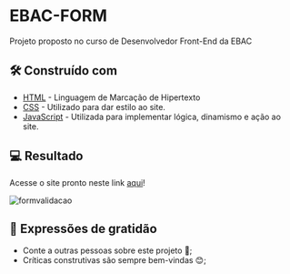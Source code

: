# EBAC-FORM
Projeto proposto no curso de Desenvolvedor Front-End da EBAC

## 🛠️ Construído com

* [HTML](https://developer.mozilla.org/pt-BR/docs/Web/HTML) - Linguagem de Marcação de Hipertexto
* [CSS](https://developer.mozilla.org/pt-BR/docs/Web/CSS) - Utilizado para dar estilo ao site. 
* [JavaScript](https://developer.mozilla.org/pt-BR/docs/Web/JavaScript) - Utilizada para implementar lógica, dinamismo e ação ao site.

## 💻 Resultado

Acesse o site pronto neste link [aqui](https://one-page-profissional.vercel.app/)!


![formvalidacao](https://github.com/user-attachments/assets/3b9cb211-eda8-4e34-b5d1-bbabff3283b4)




## 🎁 Expressões de gratidão

* Conte a outras pessoas sobre este projeto 📢;
* Críticas construtivas são sempre bem-vindas 😊;
